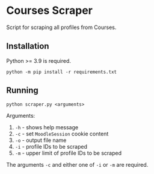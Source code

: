 # Courses Scraper

Script for scraping all profiles from Courses.

## Installation

Python >= 3.9 is required.

`python -m pip install -r requirements.txt`

## Running

`python scraper.py <arguments>`

Arguments:

1. `-h` - shows help message
2. `-c` - set `MoodleSession` cookie content
3. `-o` - output file name
4. `-i` - profile IDs to be scraped
5. `-m` - upper limit of profile IDs to be scraped

The arguments `-c` and either one of `-i` or `-m` are required.
